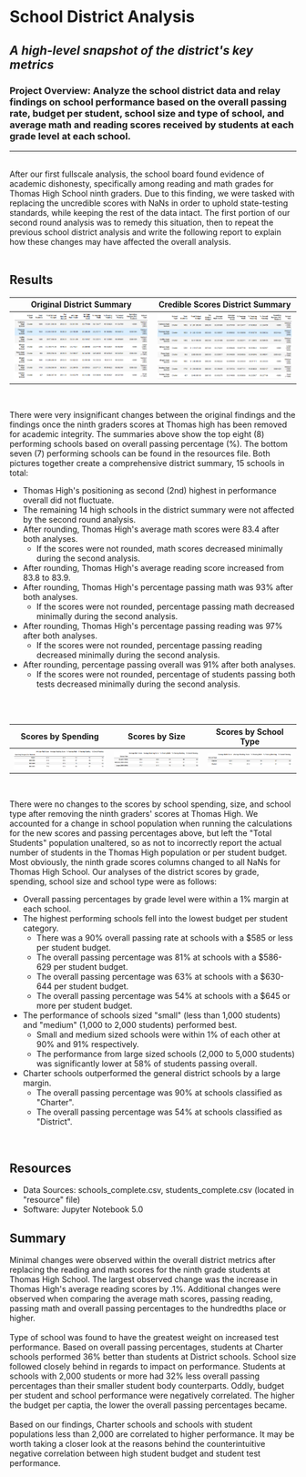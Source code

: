 
# School District Analysis

## *A high-level snapshot of the district's key metrics*

### Project Overview: Analyze the school district data and relay findings on school performance based on the overall passing rate, budget per student, school size and type of school, and average math and reading scores received by students at each grade level at each school.
---
</br>
After our first fullscale analysis, the school board found evidence of academic dishonesty, specifically among reading and math grades for Thomas High School ninth graders.  Due to this finding, we were tasked with replacing the uncredible scores with NaNs in order to uphold state-testing standards, while keeping the rest of the data intact.  The first portion of our second round analysis was to remedy this situation, then to repeat the previous school district analysis and write the following report to explain how these changes may have affected the overall analysis.
</br>
</br>

## Results

Original District Summary     |  Credible Scores District Summary
:-------------------------:|:-------------------------:
<img src="https://github.com/ajcurtis916/school_district_analysis/blob/main/resources/zOG_dsum_top8.png" width="500" />|<img src="https://github.com/ajcurtis916/school_district_analysis/blob/main/resources/zcredible_scores_dsum_top8.png" width="500"/>
</br>

There were very insignificant changes between the original findings and the findings once the ninth graders scores at Thomas high has been removed for academic integrity.  The summaries above show the top eight (8) performing schools based on overall passing percentage (%).  The bottom seven (7) performing schools can be found in the resources file.  Both pictures together create a comprehensive district summary, 15 schools in total:
</br>

- Thomas High's positioning as second (2nd) highest in performance overall did not fluctuate.
- The remaining 14 high schools in the district summary were not affected by the second round analysis.  
- After rounding, Thomas High's average math scores were 83.4 after both analyses.
  - If the scores were not rounded, math scores decreased minimally during the second analysis.
- After rounding, Thomas High's average reading score increased from 83.8 to 83.9.
- After rounding, Thomas High's percentage passing math was 93% after both analyses. 
  - If the scores were not rounded, percentage passing math decreased minimally during the second analysis.
- After rounding, Thomas High's percentage passing reading was 97% after both analyses.
  - If the scores were not rounded, percentage passing reading decreased minimally during the second analysis.
- After rounding, percentage passing overall was 91% after both analyses.
  - If the scores were not rounded, percentage of students passing both tests decreased minimally during the second analysis.
</br>
</br>

Scores by Spending     |  Scores by Size    |    Scores by School Type 
:-------------------------:|:-------------------------:|:-------------------------:
<img src="https://github.com/ajcurtis916/school_district_analysis/blob/main/resources/zscores_by_spending.png" width="400" />|<img src="https://github.com/ajcurtis916/school_district_analysis/blob/main/resources/zscores_by_size.png" width="400"/>|<img src="https://github.com/ajcurtis916/school_district_analysis/blob/main/resources/zscores_by_type.png" width="400"/>
</br>

There were no changes to the scores by school spending, size, and school type after removing the ninth graders' scores at Thomas High.  We accounted for a change in school population when running the calculations for the new scores and passing percentages above, but left the "Total Students" population unaltered, so as not to incorrectly report the actual number of students in the Thomas High population or per student budget.  Most obviously, the ninth grade scores columns changed to all NaNs for Thomas High School.  Our analyses of the district scores by grade, spending, school size and school type were as follows: 
</br>

- Overall passing percentages by grade level were within a 1% margin at each school.
- The highest performing schools fell into the lowest budget per student category.   
  - There was a 90% overall passing rate at schools with a $585 or less per student budget.
  - The overall passing percentage was 81% at schools with a $586-629 per student budget.
  - The overall passing percentage was 63% at schools with a $630-644 per student budget.
  - The overall passing percentage was 54% at schools with a $645 or more per student budget.
- The performance of schools sized "small" (less than 1,000 students) and "medium" (1,000 to 2,000 students) performed best. 
  - Small and medium sized schools were within 1% of each other at 90% and 91% respectively.
  - The performance from large sized schools (2,000 to 5,000 students) was significantly lower at 58% of students passing overall.
- Charter schools outperformed the general district schools by a large margin.
  - The overall passing percentage was 90% at schools classified as "Charter".
  - The overall passing percentage was 54% at schools classified as "District". 
</br>

## Resources
* Data Sources: schools_complete.csv, students_complete.csv (located in "resource" file)
* Software: Jupyter Notebook 5.0

## Summary
Minimal changes were observed within the overall district metrics after replacing the reading and math scores for the ninth grade students at Thomas High School.  The largest observed change was the increase in Thomas High's average reading scores by .1%.  Additional changes were observed when comparing the average math scores, passing reading, passing math and overall passing percentages to the hundredths place or higher.
</br>
</br>
Type of school was found to have the greatest weight on increased test performance.  Based on overall passing percentages, students at Charter schools performed 36% better than students at District schools.  School size followed closely behind in regards to impact on performance.  Students at schools with 2,000 students or more had 32% less overall passing percentages than their smaller student body counterparts. Oddly, budget per student and school performance were negatively correlated.  The higher the budget per captia, the lower the overall passing percentages became.
</br>
</br>
Based on our findings, Charter schools and schools with student populations less than 2,000 are correlated to higher performance.  It may be worth taking a closer look at the reasons behind the counterintuitive negative correlation between high student budget and student test performance.
